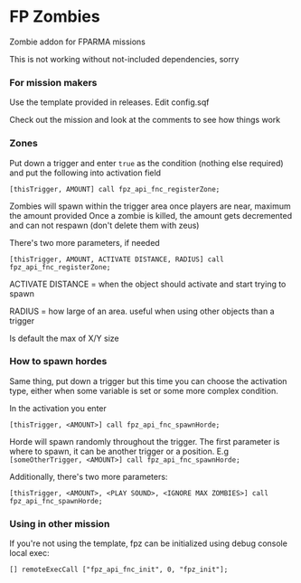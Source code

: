 # FP Zombies

Zombie addon for FPARMA missions

This is not working without not-included dependencies, sorry

### For mission makers
Use the template provided in releases. Edit config.sqf

Check out the mission and look at the comments to see how things work

### Zones

Put down a trigger and enter `true` as the condition (nothing else required)
and put the following into activation field

`[thisTrigger, AMOUNT] call fpz_api_fnc_registerZone;`

Zombies will spawn within the trigger area once players are near, maximum the amount provided
Once a zombie is killed, the amount gets decremented and can not respawn (don't delete them with zeus)

There's two more parameters, if needed

`[thisTrigger, AMOUNT, ACTIVATE DISTANCE, RADIUS] call fpz_api_fnc_registerZone;`

ACTIVATE DISTANCE = when the object should activate and start trying to spawn

RADIUS = how large of an area. useful when using other objects than a trigger

Is default the max of X/Y size

### How to spawn hordes
Same thing, put down a trigger but this time you can choose the activation type, either when some variable is set or some more complex condition.

In the activation you enter

`[thisTrigger, <AMOUNT>] call fpz_api_fnc_spawnHorde;`

Horde will spawn randomly throughout the trigger. The first parameter is where to spawn, it can be another trigger or a position. E.g
`[someOtherTrigger, <AMOUNT>] call fpz_api_fnc_spawnHorde;`

Additionally, there's two more parameters:

`[thisTrigger, <AMOUNT>, <PLAY SOUND>, <IGNORE MAX ZOMBIES>] call fpz_api_fnc_spawnHorde;`

### Using in other mission
If you're not using the template, fpz can be initialized using debug console local exec:

`[] remoteExecCall ["fpz_api_fnc_init", 0, "fpz_init"];`

